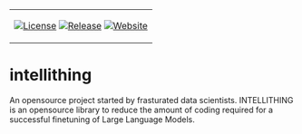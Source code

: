 <table align="center">
<tr>
<td>

[![License](https://img.shields.io/github/license/Saeidjamali/intellithing)](https://github.com/Saeidjamali/intellithing/blob/main/LICENSE)
[![Release](https://img.shields.io/github/v/release/Saeidjamali/intellithing?label=release)](https://github.com/Saeidjamali/intellithing/releases)
[![Website](https://img.shields.io/badge/website-online-800080)](https://intellithing.tech)

</td>
</tr>
</table>


# intellithing

An opensource project started by frasturated data scientists. INTELLITHING is an opensource library to reduce the amount of coding required for a successful finetuning of Large Language Models. 
